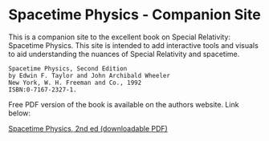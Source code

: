 # Spacetime Physics - Companion Site

This is a companion site to the excellent book on Special Relativity: Spacetime Physics.  This site is intended to add interactive tools and visuals to aid understanding the nuances of Special Relativity and spacetime.

```
Spacetime Physics, Second Edition
by Edwin F. Taylor and John Archibald Wheeler
New York, W. H. Freeman and Co., 1992
ISBN:0-7167-2327-1.
```

Free PDF version of the book is available on the authors website.  Link below:

[Spacetime Physics, 2nd ed (downloadable PDF)](https://www.eftaylor.com/spacetimephysics/)